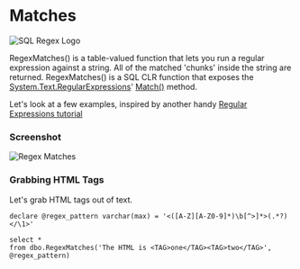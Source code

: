 # Matches

![SQL Regex Logo](/images/sql-regex-logo.png)

RegexMatches() is a table-valued function that lets you run a regular expression against a string. All of the matched 'chunks' inside the string are returned. RegexMatches() is a SQL CLR function that exposes the [System.Text.RegularExpressions](https://msdn.microsoft.com/en-us/library/system.text.regularexpressions(v=vs.110).aspx)' [Match()](https://msdn.microsoft.com/en-us/library/b9712a7w(v=vs.110).aspx) method.

Let's look at a few examples, inspired by another handy [Regular Expressions tutorial](http://www.regular-expressions.info/examples.html)


### Screenshot

![Regex Matches](/images/matches-1.png)


### Grabbing HTML Tags

Let's grab HTML tags out of text.

```
declare @regex_pattern varchar(max) = '<([A-Z][A-Z0-9]*)\b[^>]*>(.*?)</\1>'

select *
from dbo.RegexMatches('The HTML is <TAG>one</TAG><TAG>two</TAG>', @regex_pattern)
```
